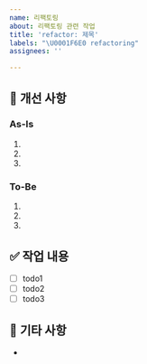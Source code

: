 ```yaml
---
name: 리팩토링
about: 리팩토링 관련 작업
title: 'refactor: 제목'
labels: "\U0001F6E0 refactoring"
assignees: ''

---
```


## 📃 개선 사항

### As-Is

1. 
2. 
3. 

### To-Be

1. 
2. 
3. 

## ✅ 작업 내용

- [ ] todo1
- [ ] todo2
- [ ] todo3

## 💬 기타 사항

-
